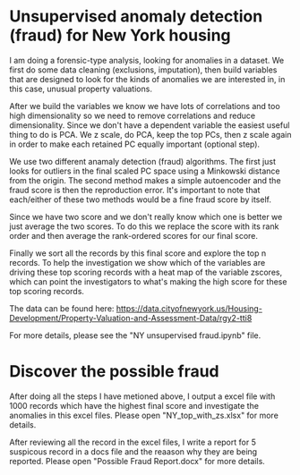# Unsupervised anomaly detection (fraud) for New York housing
I am doing a forensic-type analysis, looking for anomalies in a dataset. We first do some data cleaning (exclusions, imputation), then build variables that are designed to look for the kinds of anomalies we are interested in, in this case, unusual property valuations.

After we build the variables we know we have lots of correlations and too high dimensionality so we need to remove correlations and reduce dimensionality. Since we don't have a dependent variable the easiest useful thing to do is PCA. We z scale, do PCA, keep the top PCs, then z scale again in order to make each retained PC equally important (optional step).

We use two different anamaly detection (fraud) algorithms. The first just looks for outliers in the final scaled PC space using a Minkowski distance from the origin. The second method makes a simple autoencoder and the fraud score is then the reproduction error. It's important to note that each/either of these two methods would be a fine fraud score by itself.

Since we have two score and we don't really know which one is better we just average the two scores. To do this we replace the score with its rank order and then average the rank-ordered scores for our final score.

Finally we sort all the records by this final score and explore the top n records. To help the investigation we show which of the variables are driving these top scoring records with a heat map of the variable zscores, which can point the investigators to what's making the high score for these top scoring records.

The data can be found here: https://data.cityofnewyork.us/Housing-Development/Property-Valuation-and-Assessment-Data/rgy2-tti8

For more details, please see the "NY unsupervised fraud.ipynb" file.

# Discover the possible fraud

After doing all the steps I have metioned above, I output a excel file with 1000 records which have the highest final score and investigate the anomalies in this excel files. Please open "NY_top_with_zs.xlsx" for more details.

After reviewing all the record in the excel files, I write a report for 5 suspicous record in a docs file and the reaason why they are being reported.
Please open "Possible Fraud Report.docx" for more details.
